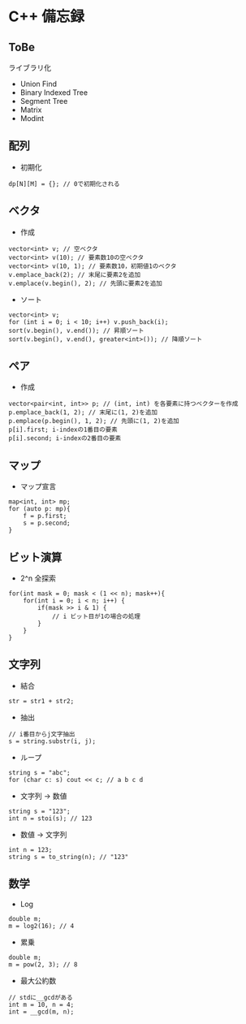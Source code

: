 # C++ 備忘録

## ToBe
ライブラリ化
* Union Find
* Binary Indexed Tree
* Segment Tree
* Matrix
* Modint

## 配列
* 初期化
```c++:
dp[N][M] = {}; // 0で初期化される
```

## ベクタ
* 作成
```c++:
vector<int> v; // 空ベクタ
vector<int> v(10); // 要素数10の空ベクタ
vector<int> v(10, 1); // 要素数10，初期値1のベクタ
v.emplace_back(2); // 末尾に要素2を追加
v.emplace(v.begin(), 2); // 先頭に要素2を追加
```

* ソート
```c++:
vector<int> v;
for (int i = 0; i < 10; i++) v.push_back(i);
sort(v.begin(), v.end()); // 昇順ソート
sort(v.begin(), v.end(), greater<int>()); // 降順ソート
```

## ペア
* 作成
```c++:
vector<pair<int, int>> p; // (int, int) を各要素に持つベクターを作成
p.emplace_back(1, 2); // 末尾に(1, 2)を追加
p.emplace(p.begin(), 1, 2); // 先頭に(1, 2)を追加
p[i].first; i-indexの1番目の要素
p[i].second; i-indexの2番目の要素
```


## マップ
* マップ宣言
```c++:
map<int, int> mp;
for (auto p: mp){
    f = p.first;
    s = p.second;
}
```

## ビット演算
* 2^n 全探索
```c++:
for(int mask = 0; mask < (1 << n); mask++){
    for(int i = 0; i < n; i++) {
        if(mask >> i & 1) {
            // i ビット目が1の場合の処理
        }
    }
}
```

## 文字列

* 結合 
```c++:
str = str1 + str2;
```

* 抽出
```c++:
// i番目からj文字抽出
s = string.substr(i, j);
```

* ループ
```c++:
string s = "abc";
for (char c: s) cout << c; // a b c d
```

* 文字列 → 数値
```c++:
string s = "123";
int n = stoi(s); // 123
```

* 数値 → 文字列
```c++:
int n = 123;
string s = to_string(n); // "123"
```


## 数学

* Log
```c++:
double m;
m = log2(16); // 4
```

* 累乗
```c++:
double m;
m = pow(2, 3); // 8
```

* 最大公約数
```c++;
// stdに__gcdがある
int m = 10, n = 4;
int = __gcd(m, n);
```

